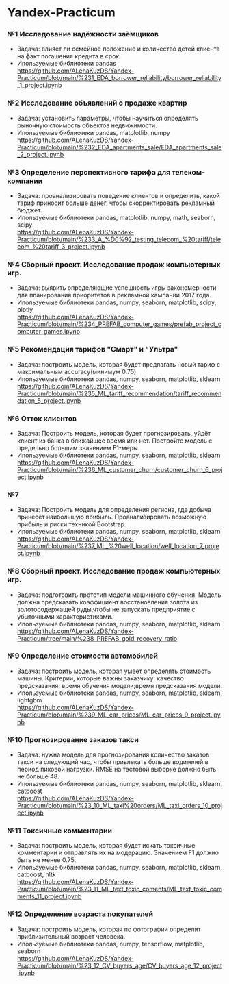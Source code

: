 # Yandex-Practicum

### №1 Исследование надёжности заёмщиков
* Задача: влияет ли семейное положение и количество детей клиента на факт погашения кредита в срок.
* Ипользуемые библиотеки pandas
<br/><https://github.com/ALenaKuzDS/Yandex-Practicum/blob/main/%231_EDA_borrower_reliability/borrower_reliability_1_project.ipynb>

### №2 Исследование объявлений о продаже квартир
* Задача: установить параметры, чтобы научиться определять рыночную стоимость объектов недвижимости.
* Ипользуемые библиотеки pandas, matplotlib, numpy
<br/><https://github.com/ALenaKuzDS/Yandex-Practicum/blob/main/%232_EDA_apartments_sale/EDA_apartments_sale_2_project.ipynb>

### №3 Определение перспективного тарифа для телеком-компании
* Задача: проанализировать поведение клиентов и определить, какой тариф приносит больше денег, чтобы скорректировать рекламный бюджет.
* Ипользуемые библиотеки pandas, matplotlib, numpy, math, seaborn, scipy
<br/><https://github.com/ALenaKuzDS/Yandex-Practicum/blob/main/%233_A_%D0%92_testing_telecom_%20tariff/telecom_%20tariff_3_project.ipynb>

### №4 Сборный проект. Исследование продаж компьютерных игр.
* Задача: выявить определяющие успешность игры закономерности для планирования приоритетов в рекламной кампании 2017 года.
* Ипользуемые библиотеки pandas, numpy, seaborn, matplotlib, scipy, plotly
<br/><https://github.com/ALenaKuzDS/Yandex-Practicum/blob/main/%234_PREFAB_computer_games/prefab_project_computer_games.ipynb>

### №5 Рекомендация тарифов "Смарт" и "Ультра" 
* Задача: построить модель, которая будет предлагать новый тариф с максимальным accuracy(минимум 0.75)
* Ипользуемые библиотеки pandas, numpy, seaborn, matplotlib, sklearn
<br/><https://github.com/ALenaKuzDS/Yandex-Practicum/blob/main/%235_ML_tariff_recommendation/tariff_recommendation_5_project.ipynb>

### №6 Отток клиентов
* Задача: Построить модель, которая будет прогнозировать, уйдёт клиент из банка в ближайшее время или нет. Постройте модель с предельно большим значением F1-меры.
* Ипользуемые библиотеки pandas, numpy, seaborn, matplotlib, sklearn
<br/><https://github.com/ALenaKuzDS/Yandex-Practicum/blob/main/%236_ML_customer_churn/customer_churn_6_project.ipynb>

### №7 
* Задача: Построить модель для определения региона, где добыча принесёт наибольшую прибыль. Проанализировать возможную прибыль и риски техникой Bootstrap.
* Ипользуемые библиотеки pandas, numpy, seaborn, matplotlib, sklearn
<br/><https://github.com/ALenaKuzDS/Yandex-Practicum/blob/main/%237_ML_%20well_location/well_location_7_project.ipynb>

### №8 Сборный проект. Исследование продаж компьютерных игр.
* Задача: подготовить прототип модели машинного обучения. Модель должна предсказать коэффициент восстановления золота из золотосодержащей руды,чтобы не запускать предприятие с убыточными характеристиками.
* Ипользуемые библиотеки pandas, numpy, seaborn, matplotlib, sklearn
<br/><https://github.com/ALenaKuzDS/Yandex-Practicum/tree/main/%238_PREFAB_gold_recovery_ratio>

### №9 Определение стоимости автомобилей
* Задача: построить модель, которая умеет определять стоимость машины. Критерии, которые важны заказчику: качество предсказания; время обучения модели;время предсказания модели.
* Ипользуемые библиотеки pandas, numpy, seaborn, matplotlib, sklearn, lightgbm
<br/><https://github.com/ALenaKuzDS/Yandex-Practicum/blob/main/%239_ML_car_prices/ML_car_prices_9_project.ipynb>

### №10 Прогнозирование заказов такси
* Задача: нужна модель для прогнозирования количество заказов такси на следующий час, чтобы привлекать больше водителей в период пиковой нагрузки. RMSE на тестовой выборке должно быть не больше 48.
* Ипользуемые библиотеки pandas, numpy, seaborn, matplotlib, sklearn, catboost
<br/><https://github.com/ALenaKuzDS/Yandex-Practicum/blob/main/%23_10_ML_taxi%20orders/ML_taxi_orders_10_project.ipynb>

### №11 Токсичные комментарии
* Задача: построить модель, которая будет искать токсичные комментарии и отправлять их на модерацию. Значением F1 должно быть не менее 0.75.
* Ипользуемые библиотеки pandas, numpy, seaborn, matplotlib, sklearn, catboost, nltk
<br/><https://github.com/ALenaKuzDS/Yandex-Practicum/blob/main/%23_11_ML_text_toxic_coments/ML_text_toxic_comments_11_project.ipynb>

### №12 Определение возраста покупателей
* Задача: построить модель, которая по фотографии определит приблизительный возраст человека.
* Ипользуемые библиотеки pandas, numpy, tensorflow, matplotlib, seaborn
<br/><https://github.com/ALenaKuzDS/Yandex-Practicum/blob/main/%23_12_CV_buyers_age/CV_buyers_age_12_project.ipynb>


